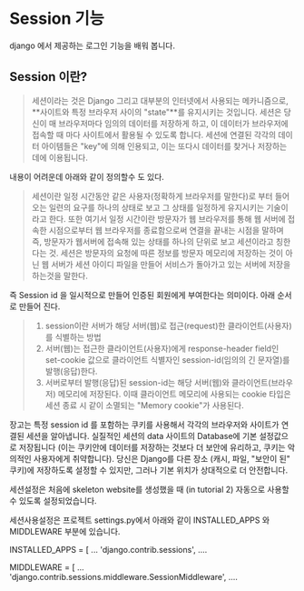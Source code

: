 # Session 기능

django 에서 제공하는 로그인 기능을 배워 봅니다. 

## Session 이란? 
> 세션이라는 것은 Django 그리고 대부분의 인터넷에서 사용되는 메카니즘으로, **사이트와 특정 브라우저 사이의 "state"**를 유지시키는 것입니다. 
세션은 당신이 매 브라우저마다 임의의 데이터를 저장하게 하고, 이 데이터가 브라우저에 접속할 때 마다 사이트에서 활용될 수 있도록 합니다. 
세션에 연결된 각각의 데이터 아이템들은 "key"에 의해 인용되고, 이는 또다시 데이터를 찾거나 저장하는 데에 이용됩니다.

내용이 어려운데 아래와 같이 정의할수 도 있다. 

> 세션이란 일정 시간동안 같은 사용자(정확하게 브라우저를 말한다)로 부터 들어오는
일련의 요구를 하나의 상태로 보고 그 상태를 일정하게 유지시키는 기술이라고 한다.
또한 여기서 일정 시간이란 방문자가 웹 브라우저를 통해 웹 서버에 접속한 시점으로부터 웹 브라우저를 종료함으로써 연결을 끝내는 시점을 말하며
즉, 방문자가 웹서버에 접속해 있는 상태를 하나의 단위로 보고 세션이라고 칭한다는 것.
> 세션은 방문자의 요청에 따른 정보를 방문자 메모리에 저장하는 것이 아닌 웹 서버가 세션 아이디 파일을 만들어 서비스가 돌아가고 있는 서버에 저장을 하는것을 말한다.

즉 Session id 을 일시적으로 만들어 인증된 회원에게 부여한다는 의미이다.
아래 순서로 만들어 진다.  

> 1) session이란 서버가 해당 서버(웹)로 접근(request)한 클라이언트(사용자)를 식별하는 방법
>2) 서버(웹)는 접근한 클라이언트(사용자)에게 response-header field인 set-cookie 값으로 클라이언트 식별자인 session-id(임의의 긴 문자열)를 발행(응답)한다.
>3) 서버로부터 발행(응답)된 session-id는 해당 서버(웹)와 클라이언트(브라우저) 메모리에 저장된다. 이때 클라이언트 메모리에 사용되는 cookie 타입은 세션 종료 시 같이 소멸되는 "Memory cookie"가 사용된다.





장고는 특정 session id 를 포함하는 쿠키를 사용해서 각각의 브라우저와 사이트가 연결된 세션을 알아냅니다. 
실질적인 세션의 data 사이트의 Database에 기본 설정값으로 저장됩니다 
(이는 쿠키안에 데이터를 저장하는 것보다 더 보안에 유리하고, 쿠키는 악의적인 사용자에게 취약합니다).
 당신은 Django를 다른 장소 (캐시, 파일, "보안이 된" 쿠키)에 저장하도록 설정할 수 있지만, 그러나 기본 위치가 상대적으로 더 안전합니다.
 
 세션설정은 처음에 skeleton website를 생성했을 때 (in tutorial 2) 자동으로 사용할 수 있도록 설정되었습니다. 

세션사용설정은 프로젝트 settings.py에서 아래와 같이 INSTALLED_APPS 와 MIDDLEWARE 부분에 있습니다.

INSTALLED_APPS = [
    ...
    'django.contrib.sessions',
    ....

MIDDLEWARE = [
    ...
    'django.contrib.sessions.middleware.SessionMiddleware',
    ....